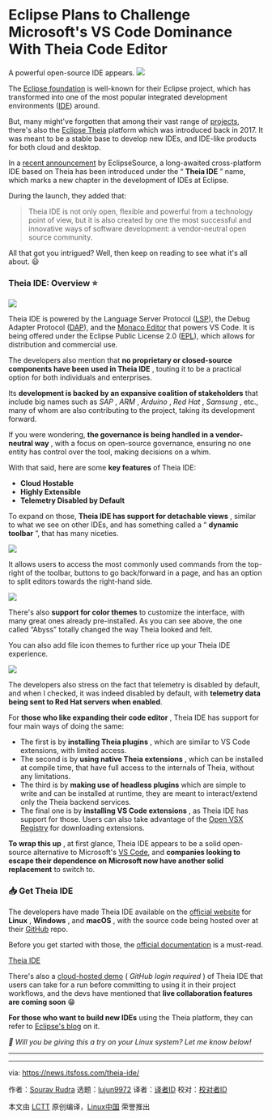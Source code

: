 [#]: subject: "Eclipse Plans to Challenge Microsoft's VS Code Dominance With Theia Code Editor"
[#]: via: "https://news.itsfoss.com/theia-ide/"
[#]: author: "Sourav Rudra https://news.itsfoss.com/author/sourav/"
[#]: collector: "lujun9972/lctt-scripts-1705972010"
[#]: translator: " "
[#]: reviewer: " "
[#]: publisher: " "
[#]: url: " "

Eclipse Plans to Challenge Microsoft's VS Code Dominance With Theia Code Editor
======
A powerful open-source IDE appears.
[![][1]][2]

The [Eclipse foundation][3] is well-known for their Eclipse project, which has transformed into one of the most popular integrated development environments ([IDE][4]) around.

But, many might've forgotten that among their vast range of [projects][5], there's also the [Eclipse Theia][6] platform which was introduced back in 2017. It was meant to be a stable base to develop new IDEs, and IDE-like products for both cloud and desktop.

In a [recent announcement][7] by EclipseSource, a long-awaited cross-platform IDE based on Theia has been introduced under the “ **Theia IDE** ” name, which marks a new chapter in the development of IDEs at Eclipse.

During the launch, they added that:

> Theia IDE is not only open, flexible and powerful from a technology point of view, but it is also created by one the most successful and innovative ways of software development: a vendor-neutral open source community.

All that got you intrigued? Well, then keep on reading to see what it's all about. 😃

### Theia IDE: Overview ⭐

![][8]

Theia IDE is powered by the Language Server Protocol ([LSP][9]), the Debug Adapter Protocol ([DAP][10]), and the [Monaco Editor][11] that powers VS Code. It is being offered under the Eclipse Public License 2.0 ([EPL][12]), which allows for distribution and commercial use.

The developers also mention that **no proprietary or closed-source components have been used in Theia IDE** , touting it to be a practical option for both individuals and enterprises.

Its **development is backed by an expansive coalition of stakeholders** that include big names such as _SAP_ , _ARM_ , _Arduino_ , _Red Hat_ , _Samsung_ , etc., many of whom are also contributing to the project, taking its development forward.

If you were wondering, **the governance is being handled in a vendor-neutral way** , with a focus on open-source governance, ensuring no one entity has control over the tool, making decisions on a whim.

With that said, here are some **key features** of Theia IDE:

  * **Cloud Hostable**
  * **Highly Extensible**
  * **Telemetry Disabled by Default**



To expand on those, **Theia IDE has support for detachable views** , similar to what we see on other IDEs, and has something called a “ **dynamic toolbar** ”, that has many niceties.

![][13]

It allows users to access the most commonly used commands from the top-right of the toolbar, buttons to go back/forward in a page, and has an option to split editors towards the right-hand side.

![][14]

There's also **support for color themes** to customize the interface, with many great ones already pre-installed. As you can see above, the one called “Abyss” totally changed the way Theia looked and felt.

You can also add file icon themes to further rice up your Theia IDE experience.

![][15]

The developers also stress on the fact that telemetry is disabled by default, and when I checked, it was indeed disabled by default, with **telemetry data being sent to Red Hat servers when enabled**.

For **those who like expanding their code editor** , Theia IDE has support for four main ways of doing the same:

  * The first is by **installing Theia plugins** , which are similar to VS Code extensions, with limited access.
  * The second is by **using native Theia extensions** , which can be installed at compile time, that have full access to the internals of Theia, without any limitations.
  * The third is by **making use of headless plugins** which are simple to write and can be installed at runtime, they are meant to interact/extend only the Theia backend services.
  * The final one is by **installing VS Code extensions** , as Theia IDE has support for those. Users can also take advantage of the [Open VSX Registry][16] for downloading extensions.



**To wrap this up** , at first glance, Theia IDE appears to be a solid open-source alternative to Microsoft's [VS Code][17], and **companies looking to escape their dependence on Microsoft now have another solid replacement** to switch to.

### 📥 Get Theia IDE

The developers have made Theia IDE available on the [official website][18] for **Linux** , **Windows** , and **macOS** , with the source code being hosted over at their [GitHub][19] repo.

Before you get started with those, the [official documentation][20] is a must-read.

[Theia IDE][18]

There's also a [cloud-hosted demo][21] ( _GitHub login required_ ) of Theia IDE that users can take for a run before committing to using it in their project workflows, and the devs have mentioned that **live collaboration features are coming soon** 😁

**For those who want to build new IDEs** using the Theia platform, they can refer to [Eclipse's blog][22] on it.

_💬 Will you be giving this a try on your Linux system? Let me know below!_

* * *

--------------------------------------------------------------------------------

via: https://news.itsfoss.com/theia-ide/

作者：[Sourav Rudra][a]
选题：[lujun9972][b]
译者：[译者ID](https://github.com/译者ID)
校对：[校对者ID](https://github.com/校对者ID)

本文由 [LCTT](https://github.com/LCTT/TranslateProject) 原创编译，[Linux中国](https://linux.cn/) 荣誉推出

[a]: https://news.itsfoss.com/author/sourav/
[b]: https://github.com/lujun9972
[1]: https://news.itsfoss.com/assets/images/pikapods-banner-v3.webp
[2]: https://www.pikapods.com/?utm_campaign=banner-2024-05&utm_source=itsfoss
[3]: https://www.eclipse.org/
[4]: https://en.wikipedia.org/wiki/Integrated_development_environment
[5]: https://projects.eclipse.org/
[6]: https://projects.eclipse.org/projects/ecd.theia
[7]: https://eclipsesource.com/blogs/2024/06/27/introducing-the-theia-ide/
[8]: https://news.itsfoss.com/content/images/2024/07/Theia_IDE_a.png
[9]: https://en.wikipedia.org/wiki/Language_Server_Protocol
[10]: https://microsoft.github.io/debug-adapter-protocol/
[11]: https://microsoft.github.io/monaco-editor/
[12]: https://www.eclipse.org/legal/epl-2.0/
[13]: https://news.itsfoss.com/content/images/2024/07/Theia_IDE_b.png
[14]: https://news.itsfoss.com/content/images/2024/07/Theia_IDE_c.png
[15]: https://news.itsfoss.com/content/images/2024/07/Theia_IDE_d.png
[16]: https://open-vsx.org/
[17]: https://code.visualstudio.com/
[18]: https://theia-ide.org/
[19]: https://github.com/eclipse-theia/theia
[20]: https://theia-ide.org/docs/
[21]: https://try.theia-cloud.io/
[22]: https://eclipsesource.com/blogs/2019/09/25/how-to-launch-eclipse-theia/
